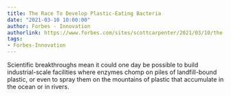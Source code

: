 ```yaml
---
title: The Race To Develop Plastic-Eating Bacteria
date: "2021-03-10 10:00:00"
author: Forbes - Innovation
authorlink: https://www.forbes.com/sites/scottcarpenter/2021/03/10/the-race-to-develop-plastic-eating-bacteria/
tags:
- Forbes-Innovation
---
```

Scientific breakthroughs mean it could one day be possible to build industrial-scale facilities where enzymes chomp on piles of landfill-bound plastic, or even to spray them on the mountains of plastic that accumulate in the ocean or in rivers.